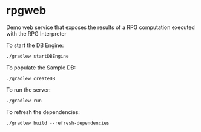 # rpgweb
Demo web service that exposes the results of a RPG computation executed with the RPG Interpreter

To start the DB Engine:
```
./gradlew startDBEngine
```

To populate the Sample DB: 
```
./gradlew createDB
```

To run the server:
```
./gradlew run
```

To refresh the dependencies:
```
./gradlew build --refresh-dependencies
```

